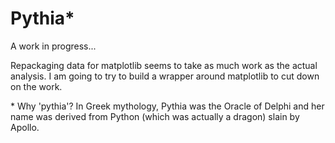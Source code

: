 # Pythia*

A work in progress...

Repackaging data for matplotlib seems to take as much work as the actual analysis. I am going to try to build a wrapper around matplotlib to cut down on the work.


\* Why 'pythia'?  In Greek mythology, Pythia was the Oracle of Delphi and her name was derived from Python (which was actually a dragon) slain by Apollo.
